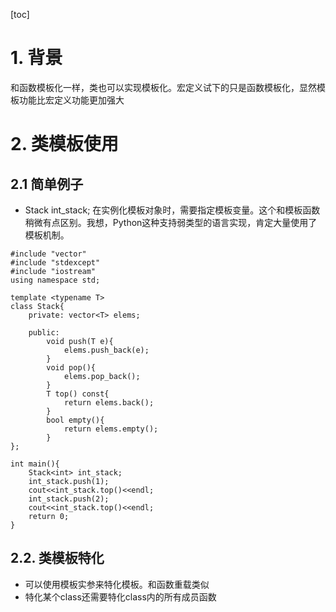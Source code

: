 [toc]

# 1. 背景
和函数模板化一样，类也可以实现模板化。宏定义试下的只是函数模板化，显然模板功能比宏定义功能更加强大

# 2. 类模板使用
## 2.1 简单例子
* Stack<int> int_stack; 在实例化模板对象时，需要指定模板变量。这个和模板函数稍微有点区别。我想，Python这种支持弱类型的语言实现，肯定大量使用了模板机制。

```
#include "vector"
#include "stdexcept"
#include "iostream"
using namespace std;

template <typename T>
class Stack{
    private: vector<T> elems;

    public:
        void push(T e){
            elems.push_back(e);
        }
        void pop(){
            elems.pop_back();
        }
        T top() const{
            return elems.back();
        }
        bool empty(){
            return elems.empty();
        }
};

int main(){
    Stack<int> int_stack;
    int_stack.push(1);
    cout<<int_stack.top()<<endl;
    int_stack.push(2);
    cout<<int_stack.top()<<endl;
    return 0;
}
```
## 2.2. 类模板特化
* 可以使用模板实参来特化模板。和函数重载类似
* 特化某个class还需要特化class内的所有成员函数